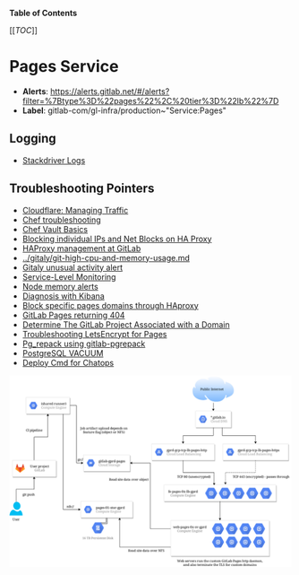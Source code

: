 <!-- MARKER: do not edit this section directly. Edit services/service-catalog.yml then run scripts/generate-docs -->

**Table of Contents**

[[_TOC_]]

# Pages Service

* **Alerts**: <https://alerts.gitlab.net/#/alerts?filter=%7Btype%3D%22pages%22%2C%20tier%3D%22lb%22%7D>
* **Label**: gitlab-com/gl-infra/production~"Service:Pages"

## Logging

* [Stackdriver Logs](https://console.cloud.google.com/logs/viewer?project=gitlab-production&advancedFilter=resource.type%3D%22gce_instance%22%0Alabels.tag%3D%22haproxy%22%0Alabels.%22compute.googleapis.com%2Fresource_name%22:%22fe-pages%22)

## Troubleshooting Pointers

* [Cloudflare: Managing Traffic](../cloudflare/managing-traffic.md)
* [Chef troubleshooting](../config_management/chef-troubleshooting.md)
* [Chef Vault Basics](../config_management/chef-vault.md)
* [Blocking individual IPs and Net Blocks on HA Proxy](../frontend/ban-netblocks-on-haproxy.md)
* [HAProxy management at GitLab](../frontend/haproxy.md)
* [../gitaly/git-high-cpu-and-memory-usage.md](../gitaly/git-high-cpu-and-memory-usage.md)
* [Gitaly unusual activity alert](../gitaly/gitaly-unusual-activity.md)
* [Service-Level Monitoring](../metrics-catalog/service-level-monitoring.md)
* [Node memory alerts](../monitoring/node_memory_alerts.md)
* [Diagnosis with Kibana](../onboarding/kibana-diagnosis.md)
* [Block specific pages domains through HAproxy](block-pages-domain.md)
* [GitLab Pages returning 404](gitlab-pages.md)
* [Determine The GitLab Project Associated with a Domain](pages-domain-lookup.md)
* [Troubleshooting LetsEncrypt for Pages](pages-letsencrypt.md)
* [Pg_repack using gitlab-pgrepack](../patroni/pg_repack.md)
* [PostgreSQL VACUUM](../patroni/postgresql-vacuum.md)
* [Deploy Cmd for Chatops](../uncategorized/deploycmd.md)
<!-- END_MARKER -->

<!-- ## Summary -->

<!-- ## Architecture -->

![Overview](./img/gitlab-pages.png)

<!-- generated from ./img/gitlab-pages.drawio , see https://app.diagrams.net -->

<!-- ## Performance -->

<!-- ## Scalability -->

<!-- ## Availability -->

<!-- ## Durability -->

<!-- ## Security/Compliance -->

<!-- ## Monitoring/Alerting -->

<!-- ## Links to further Documentation -->
